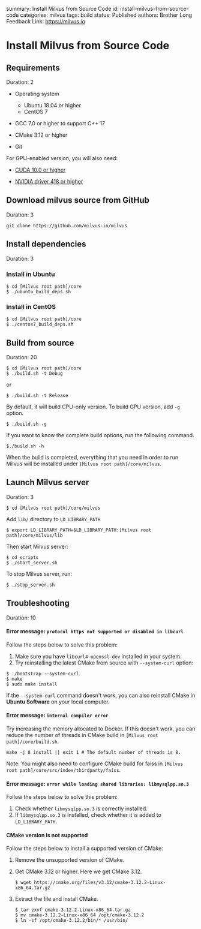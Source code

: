 summary: Install Milvus from Source Code
id: install-milvus-from-source-code
categories: milvus
tags: build
status: Published
authors: Brother Long
Feedback Link: https://milvus.io

# Install Milvus from Source Code

## Requirements
Duration: 2

- Operating system
  - Ubuntu 18.04 or higher
  - CentOS 7

- GCC 7.0 or higher to support C++ 17
- CMake 3.12 or higher
- Git

For GPU-enabled version, you will also need:

-   [CUDA 10.0 or higher](https://developer.nvidia.com/cuda-downloads)

-   [NVIDIA driver 418 or higher](https://www.nvidia.com/Download/index.aspx)

## Download milvus source from GitHub
Duration: 3
```shell
git clone https://github.com/milvus-io/milvus
```

## Install dependencies
Duration: 3

### Install in Ubuntu

```shell
$ cd [Milvus root path]/core
$ ./ubuntu_build_deps.sh
```

### Install in CentOS

```shell
$ cd [Milvus root path]/core
$ ./centos7_build_deps.sh
```

## Build from source
Duration: 20

```shell
$ cd [Milvus root path]/core
$ ./build.sh -t Debug
```

or

```shell
$ ./build.sh -t Release
```

By default, it will build CPU-only version. To build GPU version, add `-g` option.

```shell
$ ./build.sh -g
```

If you want to know the complete build options, run the following command.

```shell
$./build.sh -h
```

When the build is completed, everything that you need in order to run Milvus will be installed under `[Milvus root path]/core/milvus`.

## Launch Milvus server
Duration: 3

```shell
$ cd [Milvus root path]/core/milvus
```

Add `lib/` directory to `LD_LIBRARY_PATH`

```shell
$ export LD_LIBRARY_PATH=$LD_LIBRARY_PATH:[Milvus root path]/core/milvus/lib
```

Then start Milvus server:

```shell
$ cd scripts
$ ./start_server.sh
```

To stop Milvus server, run:

```shell
$ ./stop_server.sh
```


## Troubleshooting
Duration: 10
#### Error message: `protocol https not supported or disabled in libcurl`

Follow the steps below to solve this problem:

1.  Make sure you have `libcurl4-openssl-dev` installed in your system.
2.  Try reinstalling the latest CMake from source with `--system-curl` option:

   ```shell
   $ ./bootstrap --system-curl
   $ make
   $ sudo make install
   ```

   If the `--system-curl` command doesn't work, you can also reinstall CMake in **Ubuntu Software** on your local computer.

#### Error message: `internal compiler error`

Try increasing the memory allocated to Docker. If this doesn't work, you can reduce the number of threads in CMake build in `[Milvus root path]/core/build.sh`.

```shell
make -j 8 install || exit 1 # The default number of threads is 8.
```

Note: You might also need to configure CMake build for faiss in `[Milvus root path]/core/src/index/thirdparty/faiss`.

#### Error message: `error while loading shared libraries: libmysqlpp.so.3`

Follow the steps below to solve this problem:

1.  Check whether `libmysqlpp.so.3` is correctly installed.
2.  If `libmysqlpp.so.3` is installed, check whether it is added to `LD_LIBRARY_PATH`.

#### CMake version is not supported

Follow the steps below to install a supported version of CMake:

1.  Remove the unsupported version of CMake.
2.  Get CMake 3.12 or higher. Here we get CMake 3.12.

    ```shell
    $ wget https://cmake.org/files/v3.12/cmake-3.12.2-Linux-x86_64.tar.gz
    ```

3.  Extract the file and install CMake.

    ```shell
    $ tar zxvf cmake-3.12.2-Linux-x86_64.tar.gz
    $ mv cmake-3.12.2-Linux-x86_64 /opt/cmake-3.12.2
    $ ln -sf /opt/cmake-3.12.2/bin/* /usr/bin/
    ```
